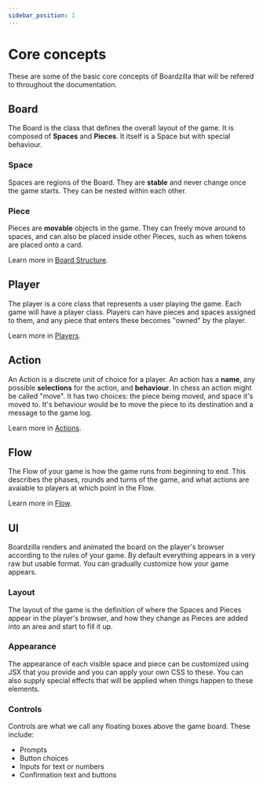 ```yaml
---
sidebar_position: 1
---
```

# Core concepts

These are some of the basic core concepts of Boardzilla that will be refered to
throughout the documentation.

## Board
The Board is the class that defines the overall layout of the game. It is
composed of **Spaces** and **Pieces**. It itself is a Space but with special
behaviour.

### Space
Spaces are regions of the Board. They are **stable** and never change once the
game starts. They can be nested within each other.

### Piece
Pieces are **movable** objects in the game. They can freely move around to spaces,
and can also be placed inside other Pieces, such as when tokens are placed onto
a card.

Learn more in [Board Structure](./board).

## Player
The player is a core class that represents a user playing the game. Each game
will have a player class. Players can have pieces and spaces assigned to them,
and any piece that enters these becomes "owned" by the player.

Learn more in [Players](./player).

## Action
An Action is a discrete unit of choice for a player. An action has a **name**,
any possible **selections** for the action, and **behaviour**. In chess an
action might be called "move". It has two choices: the piece being moved, and
space it's moved to. It's behaviour would be to move the piece to its
destination and a message to the game log.

Learn more in [Actions](./actions).

## Flow
The Flow of your game is how the game runs from beginning to end. This describes
the phases, rounds and turns of the game, and what actions are avaiable to
players at which point in the Flow.

Learn more in [Flow](./flow).

## UI
Boardzilla renders and animated the board on the player's browser according to
the rules of your game. By default everything appears in a very raw but usable
format. You can gradually customize how your game appears.

### Layout
The layout of the game is the definition of where the Spaces and Pieces appear
in the player's browser, and how they change as Pieces are added into an area
and start to fill it up.

### Appearance
The appearance of each visible space and piece can be customized using JSX that
you provide and you can apply your own CSS to these. You can also supply special
effects that will be applied when things happen to these elements.

### Controls
Controls are what we call any floating boxes above the game board. These include:
- Prompts
- Button choices
- Inputs for text or numbers
- Confirmation text and buttons
